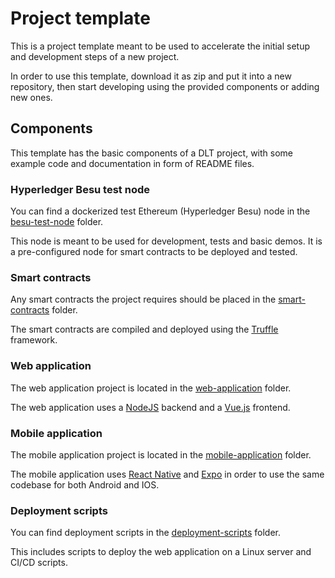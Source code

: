 # Project template

This is a project template meant to be used to accelerate the initial setup and development steps of a new project.

In order to use this template, download it as zip and put it into a new repository, then start developing using the provided components or adding new ones.

## Components

This template has the basic components of a DLT project, with some example code and documentation in form of README files.

### Hyperledger Besu test node

You can find a dockerized test Ethereum (Hyperledger Besu) node in the [besu-test-node](./besu-test-node/) folder.

This node is meant to be used for development, tests and basic demos. It is a pre-configured node for smart contracts to be deployed and tested.

### Smart contracts

Any smart contracts the project requires should be placed in the [smart-contracts](./smart-contracts/) folder.

The smart contracts are compiled and deployed using the [Truffle](https://trufflesuite.com/) framework.

### Web application

The web application project is located in the [web-application](./web-application/) folder.

The web application uses a [NodeJS](https://nodejs.org/en) backend and a [Vue.js](https://vuejs.org/) frontend.

### Mobile application

The mobile application project is located in the [mobile-application](./mobile-application/) folder.

The mobile application uses [React Native](https://reactnative.dev/) and [Expo](https://expo.dev/) in order to use the same codebase for both Android and IOS.

### Deployment scripts

You can find deployment scripts in the [deployment-scripts](./deployment-scripts/) folder.

This includes scripts to deploy the web application on a Linux server and CI/CD scripts.
